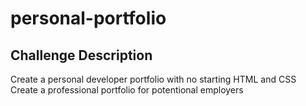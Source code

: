 # personal-portfolio

## Challenge Description
Create a personal developer portfolio with no starting HTML and CSS
Create a professional portfolio for potentional employers
